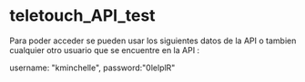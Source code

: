 # teletouch_API_test

Para poder acceder se pueden usar los siguientes datos de la API o tambien cualquier otro usuario que se encuentre en la API :

username: "kminchelle",
password:"0lelplR"

